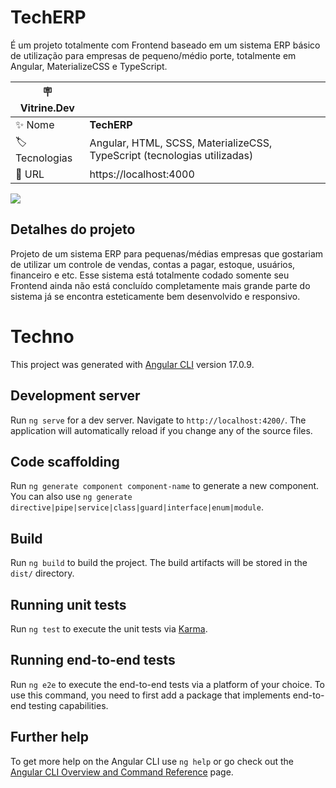 # TechERP

É um projeto totalmente com Frontend baseado em um sistema ERP básico de utilização para empresas de pequeno/médio porte, totalmente em Angular, MaterializeCSS e TypeScript.

| :placard: Vitrine.Dev |     |
| -------------  | --- |
| :sparkles: Nome        | **TechERP**
| :label: Tecnologias | Angular, HTML, SCSS, MaterializeCSS, TypeScript (tecnologias utilizadas)
| :rocket: URL         | https://localhost:4000

<!-- Inserir imagem com a #vitrinedev ao final do link -->
![]([https://photos.app.goo.gl/aBLat8Y8cseYKJzz7](https://photos.google.com/photo/AF1QipP6V7_OXj8b1y-cxP_rHRlgo9WBRiJdeNoUhfBx))

## Detalhes do projeto

Projeto de um sistema ERP para pequenas/médias empresas que gostariam de utilizar um controle de vendas, contas a pagar, estoque, usuários, financeiro e etc. Esse sistema está totalmente codado somente seu Frontend ainda não está concluído completamente mais grande parte do sistema já se encontra esteticamente bem desenvolvido e responsivo.

# Techno

This project was generated with [Angular CLI](https://github.com/angular/angular-cli) version 17.0.9.

## Development server

Run `ng serve` for a dev server. Navigate to `http://localhost:4200/`. The application will automatically reload if you change any of the source files.

## Code scaffolding

Run `ng generate component component-name` to generate a new component. You can also use `ng generate directive|pipe|service|class|guard|interface|enum|module`.

## Build

Run `ng build` to build the project. The build artifacts will be stored in the `dist/` directory.

## Running unit tests

Run `ng test` to execute the unit tests via [Karma](https://karma-runner.github.io).

## Running end-to-end tests

Run `ng e2e` to execute the end-to-end tests via a platform of your choice. To use this command, you need to first add a package that implements end-to-end testing capabilities.

## Further help

To get more help on the Angular CLI use `ng help` or go check out the [Angular CLI Overview and Command Reference](https://angular.io/cli) page.
